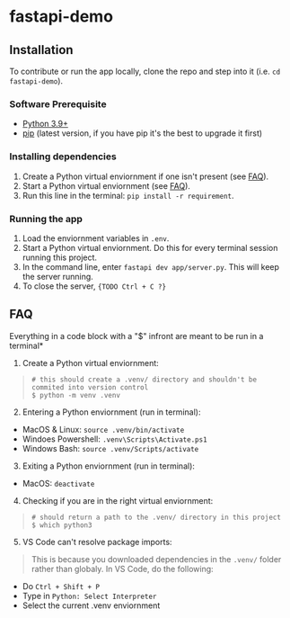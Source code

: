 # fastapi-demo

## Installation

To contribute or run the app locally, clone the repo and step into it (i.e. `cd fastapi-demo`).

### Software Prerequisite
* [Python 3.9+](https://www.python.org/downloads/)
* [pip](https://packaging.python.org/en/latest/tutorials/installing-packages/) (latest version, if you have pip it's the best to upgrade it first)

### Installing dependencies
1. Create a Python virtual enviornment if one isn't present (see [FAQ](#faq)).
2. Start a Python virtual enviornment (see [FAQ](#faq)).
3. Run this line in the terminal: `pip install -r requirement`.

### Running the app
1. Load the enviornment variables in `.env`.
2. Start a Python virtual enviornment. Do this for every terminal session running this project.
3. In the command line, enter `fastapi dev app/server.py`. This will keep the server running.
4. To close the server, `{TODO Ctrl + C ?}`

## FAQ
Everything in a code block with a "$" infront are meant to be run in a terminal*

1. Create a Python virtual enviornment:
> ```
> # this should create a .venv/ directory and shouldn't be commited into version control
> $ python -m venv .venv
> ```

2. Entering a Python enviornment (run in terminal):
* MacOS & Linux: `source .venv/bin/activate`
* Windoes Powershell: `.venv\Scripts\Activate.ps1`
* Windows Bash: `source .venv/Scripts/activate`

3. Exiting a Python enviornment (run in terminal):
* MacOS: `deactivate`

4. Checking if you are in the right virtual enviornment:
> ```
> # should return a path to the .venv/ directory in this project
> $ which python3
> ```

5. VS Code can't resolve package imports:

> This is because you downloaded dependencies in the `.venv/` folder rather than globaly. In VS Code, do the following:
* Do `Ctrl + Shift + P`
* Type in `Python: Select Interpreter`
* Select the current .venv enviornment
